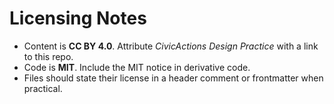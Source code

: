 # Licensing Notes

- Content is **CC BY 4.0**. Attribute _CivicActions Design Practice_ with a link to this repo.
- Code is **MIT**. Include the MIT notice in derivative code.
- Files should state their license in a header comment or frontmatter when practical.

